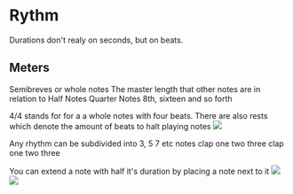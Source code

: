 # Rythm

Durations don't realy on seconds, but on beats.

## Meters
Semibreves or whole notes The master length that other notes are in relation to
Half Notes
Quarter Notes
8th, sixteen and so forth

4/4 stands for for a a whole notes with four beats.
There are also rests which denote the amount of beats to halt playing notes
![](Pasted%20image%2020210505214455.png)

Any rhythm can be subdivided into 3, 5 7 etc notes
clap one two three clap one two three

You can extend a note with half it's duration by placing a note next to it
![](Pasted%20image%2020210505215529.png)
![](Pasted%20image%2020210505215502.png)